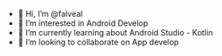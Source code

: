 - 👋 Hi, I’m @falveal
- 👀 I’m interested in Android Develop 
- 🌱 I’m currently learning about Android Studio - Kotlin
- 💞️ I’m looking to collaborate on App develop

<!---
falveal/falveal is a ✨ special ✨ repository because its `README.md` (this file) appears on your GitHub profile.
You can click the Preview link to take a look at your changes.
--->
